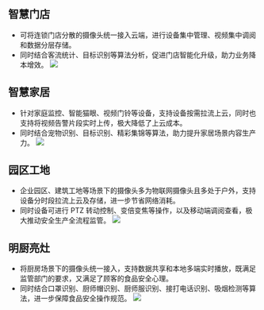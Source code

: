 ## 智慧门店

- 可将连锁门店分散的摄像头统一接入云端，进行设备集中管理、视频集中调阅和数据分层存储。
- 同时结合客流统计、目标识别等算法分析，促进门店智能化升级，助力业务降本增效。
  ![](https://qcloudimg.tencent-cloud.cn/raw/4b74cb863892f679a941600d6ce18da9.png)

## 智慧家居

- 针对家庭监控、智能猫眼、视频门铃等设备，支持设备按需拉流上云，同时也支持将视频告警片段实时上传，极大降低了上云成本。
- 同时结合宠物识别、目标识别、精彩集锦等算法，助力提升家居场景内容生产力。
  ![](https://qcloudimg.tencent-cloud.cn/raw/c71fddf7ae5c3ff7d41c4f08d543e2f9.png)

## 园区工地

- 企业园区、建筑工地等场景下的摄像头多为物联网摄像头且多处于户外，支持设备分时段拉流上云及存储，进一步节省网络消耗。
- 同时设备可进行 PTZ 转动控制、变倍变焦等操作，以及移动端调阅查看，极大推动安全生产全流程监管。
  ![](https://qcloudimg.tencent-cloud.cn/raw/ef78bbdfc754baf6eca780b165a9e75d.png)

## 明厨亮灶

- 将厨房场景下的摄像头统一接入，支持数据共享和本地多端实时播放，既满足监管部门的要求，又满足了顾客的食品安全心理。
- 同时结合口罩识别、厨师帽识别、厨师服识别、接打电话识别、吸烟检测等算法，进一步保障食品安全操作规范。
  ![](https://qcloudimg.tencent-cloud.cn/raw/144f6a8ea5cc855dbaa66ed181fabdfe.png)
